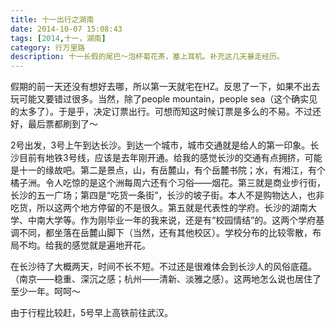 ```yaml
---
title: 十一出行之湖南
date: 2014-10-07 15:08:43
tags: [2014,十一，湖南]
category: 行万里路
description: 十一长假的尾巴～泡杯菊花茶，塞上耳机。补充这几天暴走经历。
---
```

假期的前一天还没有想好去哪，所以第一天就宅在HZ。反思了一下，如果不出去玩可能又要错过很多。当然，除了people mountain，people sea（这个确实见的太多了）。于是乎，决定订票出行。可想而知这时候订票是多么的不易。不过还好，最后票都刷到了～

2号出发，3号上午到达长沙。到达一个城市，城市交通就是给人的第一印象。长沙目前有地铁3号线，应该是去年刚开通。给我的感觉长沙的交通有点拥挤，可能是十一的缘故吧。第二是景点，山，有岳麓山，有个岳麓书院；水，有湘江，有个橘子洲。令人吃惊的是这个洲每周六还有个习俗——烟花。第三就是商业步行街，长沙的五一广场；第四是“吃货一条街”，长沙的坡子街。本人不是购物达人，也非吃货，所以这两个地方停留的不是很久。第五就是代表性的学府。长沙的湖南大学、中南大学等。作为刚毕业一年的我来说，还是有“校园情结”的。这两个学府基调不同，都坐落在岳麓山脚下（当然，还有其他校区）。学校分布的比较零散，布局不均。给我的感觉就是遍地开花。

在长沙待了大概两天，时间不长不短。不过还是很难体会到长沙人的风俗底蕴。（南京——稳重、深沉之感；杭州——清新、淡雅之感）。这两地怎么说也居住了至少一年。呵呵～

由于行程比较赶，5号早上高铁前往武汉。
